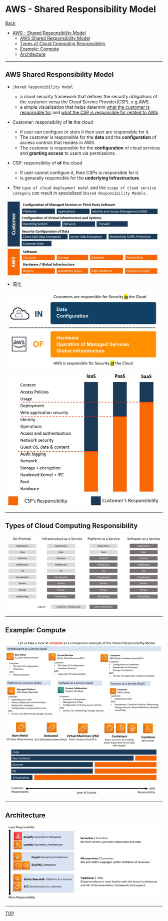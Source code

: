 # AWS - Shared Responsibility Model

[Back](../index.md)

- [AWS - Shared Responsibility Model](#aws---shared-responsibility-model)
  - [AWS Shared Responsibility Model](#aws-shared-responsibility-model)
  - [Types of Cloud Computing Responsibility](#types-of-cloud-computing-responsibility)
  - [Example: Compute](#example-compute)
  - [Architecture](#architecture)

---

## AWS Shared Responsibility Model

- `Shared Responsibility Model`

  - a cloud security framework that defines the security obligations of the customer versa the Cloud Service Provider(CSP). e.g.AWS.
  - a simple visualization that helps determin <u>what the customer is responsible for</u> and <u>what the CSP is responsible for related to AWS</u>.

- Customer: responsibilty of **in** the cloud

  - if user can configure or store it then user are responsible for it.
  - The customer is responsible for the **data** and the **configuration** of access controls that resides in AWS.
  - The customer is responsible for the **configuration** of cloud services and **granting access** to users via permissions.

- CSP: responsibilty of **of** the cloud

  - If user cannot configure it, then CSPs is responsible for it.
  - is generally responsible for the **underlying Infrastructure**.

- The `type of cloud deployment model` and the `scope of cloud service category` can result in specialized `Shared Responsibility Models`.

![AWS Shared Responsibility Model](./pic/shared_responsibility_model.png)

- 简化

![simplified](./pic/shared_responsibility_model_simplified.png)

![AWS Shared Responsibility Model](./pic/shared_responsibility_model02.png)

---

## Types of Cloud Computing Responsibility

![types](./pic/types.png)

---

## Example: Compute

![compute](./pic/shared_responsibility_model_compute01.png)

![compute](./pic/shared_responsibility_model_compute02.png)

---

## Architecture

![Architecture](./pic/architecture.png)

---

[TOP](#aws---shared-responsibility-model)
